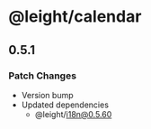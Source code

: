 # @leight/calendar

## 0.5.1

### Patch Changes

- Version bump
- Updated dependencies
    - @leight/i18n@0.5.60
